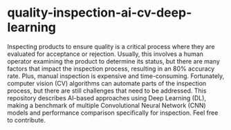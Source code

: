 # quality-inspection-ai-cv-deep-learning
 Inspecting products to ensure quality is a critical process where they are evaluated for acceptance or rejection. Usually, this involves a human operator examining the product to determine its status, but there are many factors that impact the inspection process, resulting in an 80% accuracy rate. Plus, manual inspection is expensive and time-consuming. Fortunately, computer vision (CV) algorithms can automate parts of the inspection process, but there are still challenges that need to be addressed. This repository describes AI-based approaches using Deep Learning (DL), making a benchmark of multiple Convolutional Neural Network (CNN) models and performance comparison specifically for inspection. Feel free to contribute.
